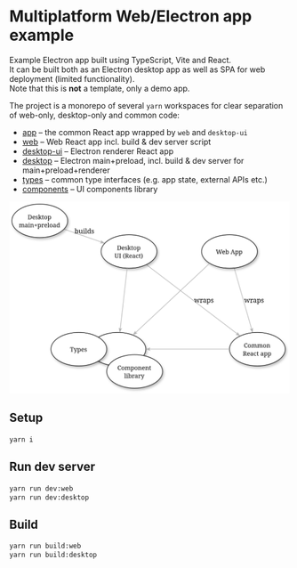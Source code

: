 # Multiplatform Web/Electron app example

Example Electron app built using TypeScript, Vite and React.  
It can be built both as an Electron desktop app as well as SPA for web deployment (limited functionality).  
Note that this is **not** a template, only a demo app.

The project is a monorepo of several `yarn` workspaces for clear separation of web-only, desktop-only and common code:
- [app](packages/app) – the common React app wrapped by `web` and `desktop-ui`
- [web](packages/web) – Web React app incl. build & dev server script 
- [desktop-ui](packages/desktop-ui) – Electron renderer React app
- [desktop](packages/desktop) – Electron main+preload, incl. build & dev server for main+preload+renderer 
- [types](packages/types) – common type interfaces (e.g. app state, external APIs etc.)
- [components](packages/components) – UI components library

<img src="docs/schema.png" alt="drawing" width="600"/>

## Setup
```
yarn i
```

## Run dev server
```
yarn run dev:web
yarn run dev:desktop
```

## Build
```
yarn run build:web
yarn run build:desktop
```
